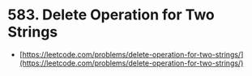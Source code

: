 # 583. Delete Operation for Two Strings

- [https://leetcode.com/problems/delete-operation-for-two-strings/](https://leetcode.com/problems/delete-operation-for-two-strings/)
